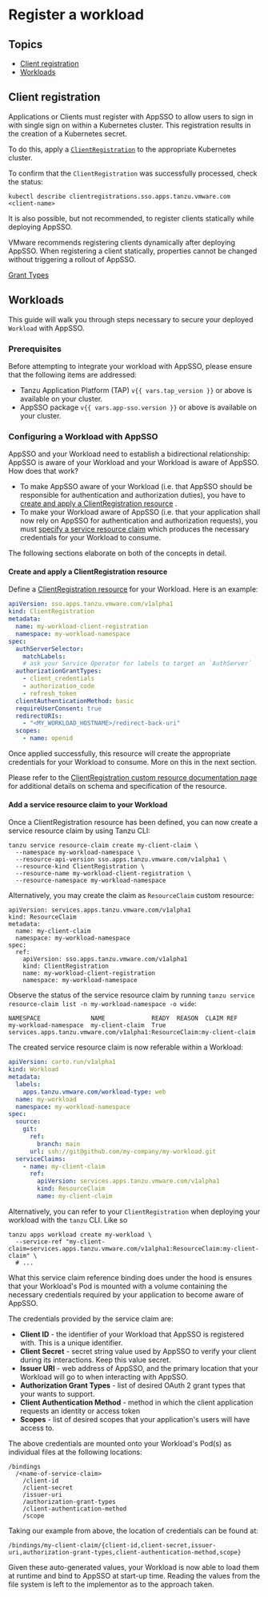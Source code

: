 # Register a workload

## Topics

- [Client registration](#client-registration)
- [Workloads](#workloads)

## Client registration

Applications or Clients must register with AppSSO to allow users to sign in with single sign on within a Kubernetes cluster.
This registration results in the creation of a Kubernetes secret.

To do this, apply a [`ClientRegistration`](../crds/clientregistration.md) to the appropriate Kubernetes cluster.

To confirm that the `ClientRegistration` was successfully processed, check the status:

```shell
kubectl describe clientregistrations.sso.apps.tanzu.vmware.com <client-name>
```

It is also possible, but not recommended, to register clients statically while deploying AppSSO.

VMware recommends registering clients dynamically after deploying AppSSO. When registering a client 
statically, properties cannot be changed without triggering a rollout of AppSSO.

[Grant Types](grant-types.md)

## Workloads

This guide will walk you through steps necessary to secure your deployed `Workload` with AppSSO.

### Prerequisites

Before attempting to integrate your workload with AppSSO, please ensure that the following items are addressed:

- Tanzu Application Platform (TAP) `v{{ vars.tap_version }}` or above is available on your cluster.
- AppSSO package `v{{ vars.app-sso.version }}` or above is available on your cluster.

### Configuring a Workload with AppSSO

AppSSO and your Workload need to establish a bidirectional relationship: AppSSO is aware of your Workload and your
Workload is aware of AppSSO. How does that work?

- To make AppSSO aware of your Workload (i.e. that AppSSO should be responsible for authentication and authorization
  duties), you have to [create and apply a ClientRegistration resource](#create-and-apply-a-clientregistration-resource)
  .
- To make your Workload aware of AppSSO (i.e. that your application shall now rely on AppSSO for authentication and
  authorization requests), you must [specify a service resource claim](#add-a-service-resource-claim-to-your-workload)
  which produces the necessary credentials for your Workload to consume.

The following sections elaborate on both of the concepts in detail.

#### Create and apply a ClientRegistration resource

Define a [ClientRegistration resource](../crds/clientregistration.md) for your Workload. Here is an example:

```yaml
apiVersion: sso.apps.tanzu.vmware.com/v1alpha1
kind: ClientRegistration
metadata:
  name: my-workload-client-registration
  namespace: my-workload-namespace
spec:
  authServerSelector:
    matchLabels:
    # ask your Service Operator for labels to target an `AuthServer`
  authorizationGrantTypes:
    - client_credentials
    - authorization_code
    - refresh_token
  clientAuthenticationMethod: basic
  requireUserConsent: true
  redirectURIs:
    - "<MY_WORKLOAD_HOSTNAME>/redirect-back-uri"
  scopes:
    - name: openid
```

Once applied successfully, this resource will create the appropriate credentials for your Workload to consume. More on
this in the next section.

Please refer to the [ClientRegistration custom resource documentation page](../crds/clientregistration.md) for
additional details on schema and specification of the resource.

#### Add a service resource claim to your Workload

Once a ClientRegistration resource has been defined, you can now create a service resource claim by using Tanzu CLI:

```shell
tanzu service resource-claim create my-client-claim \
  --namespace my-workload-namespace \
  --resource-api-version sso.apps.tanzu.vmware.com/v1alpha1 \
  --resource-kind ClientRegistration \
  --resource-name my-workload-client-registration \
  --resource-namespace my-workload-namespace
```

Alternatively, you may create the claim as `ResourceClaim` custom resource:

```shell
apiVersion: services.apps.tanzu.vmware.com/v1alpha1
kind: ResourceClaim
metadata:
  name: my-client-claim
  namespace: my-workload-namespace
spec:
  ref:
    apiVersion: sso.apps.tanzu.vmware.com/v1alpha1
    kind: ClientRegistration
    name: my-workload-client-registration
    namespace: my-workload-namespace
```

Observe the status of the service resource claim by running `tanzu service resource-claim list -n my-workload-namespace -o wide`:

```text
NAMESPACE              NAME             READY  REASON  CLAIM REF
my-workload-namespace  my-client-claim  True           services.apps.tanzu.vmware.com/v1alpha1:ResourceClaim:my-client-claim
```

The created service resource claim is now referable within a Workload:

```yaml
apiVersion: carto.run/v1alpha1
kind: Workload
metadata:
  labels:
    apps.tanzu.vmware.com/workload-type: web
  name: my-workload
  namespace: my-workload-namespace
spec:
  source:
    git:
      ref:
        branch: main
      url: ssh://git@github.com/my-company/my-workload.git
  serviceClaims:
    - name: my-client-claim
      ref:
        apiVersion: services.apps.tanzu.vmware.com/v1alpha1
        kind: ResourceClaim
        name: my-client-claim
```

Alternatively, you can refer to your `ClientRegistration` when deploying your workload with the `tanzu` CLI. Like so

```shell
tanzu apps workload create my-workload \
  --service-ref "my-client-claim=services.apps.tanzu.vmware.com/v1alpha1:ResourceClaim:my-client-claim" \
  # ...
```

What this service claim reference binding does under the hood is ensures that your Workload's Pod is mounted with a
volume containing the necessary credentials required by your application to become aware of AppSSO.

The credentials provided by the service claim are:

- **Client ID** - the identifier of your Workload that AppSSO is registered with. This is a unique identifier.
- **Client Secret** - secret string value used by AppSSO to verify your client during its interactions. Keep this value
  secret.
- **Issuer URI** - web address of AppSSO, and the primary location that your Workload will go to when interacting with
  AppSSO.
- **Authorization Grant Types** - list of desired OAuth 2 grant types that your wants to support.
- **Client Authentication Method** - method in which the client application requests an identity or access token
- **Scopes** - list of desired scopes that your application's users will have access to.

The above credentials are mounted onto your Workload's Pod(s) as individual files at the following locations:

```shell
/bindings
  /<name-of-service-claim>
    /client-id
    /client-secret
    /issuer-uri
    /authorization-grant-types
    /client-authentication-method
    /scope
```

Taking our example from above, the location of credentials can be found at:

```shell
/bindings/my-client-claim/{client-id,client-secret,issuer-uri,authorization-grant-types,client-authentication-method,scope}
```

Given these auto-generated values, your Workload is now able to load them at runtime and bind to AppSSO at start-up
time. Reading the values from the file system is left to the implementor as to the approach taken.
